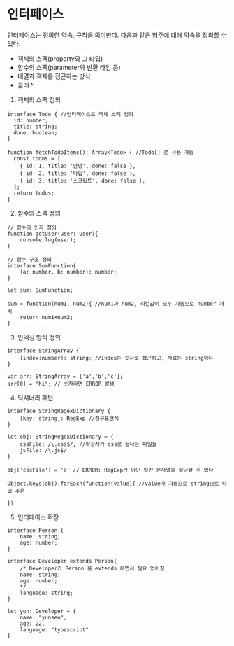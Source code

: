 # 인터페이스
인터페이스는 정의한 약속, 규칙을 의미한다. 다음과 같은 범주에 대해 약속을 정의할 수 있다.
- 객체의 스펙(property와 그 타입)
- 함수의 스펙(parameter와 반환 타입 등)
- 배열과 객체를 접근하는 방식
- 클래스

1. 객체의 스펙 정의

```TS
interface Todo { //인터페이스로 객체 스펙 정의
  id: number; 
  title: string; 
  done: boolean;
}

function fetchTodoItems(): Array<Todo> { //Todo[] 로 사용 가능
  const todos = [
    { id: 1, title: '안녕', done: false },
    { id: 2, title: '타입', done: false },
    { id: 3, title: '스크립트', done: false },
  ];
  return todos;
}
```

2. 함수의 스펙 정의

```TS
// 함수의 인자 정의
function getUser(user: User){
    console.log(user);
}

// 함수 구조 정의
interface SumFunction{
    (a: number, b: number): number;
}

let sum: SumFunction;

sum = function(num1, num2){ //num1과 num2, 리턴값이 모두 자동으로 number 처리
    return num1+num2;
}
```

3. 인덱싱 방식 정의

```TS
interface StringArray {
    [index:number]: string; //index는 숫자로 접근하고, 자료는 string이다
}

var arr: StringArray = ['a','b','c'];
arr[0] = "hi"; // 숫자라면 ERROR 발생
```

4. 딕셔너리 패턴

```TS
interface StringRegexDictionary {
    [key: string]: RegExp //정규표현식
}

let obj: StringRegexDictionary = {
    cssFile: /\.css$/, //확장자가 css로 끝나는 파일들
    jsFile: /\.js$/
}

obj['cssFile'] = 'a' // ERROR: RegExp가 아닌 일반 문자열을 할당할 수 없다

Object.keys(obj).forEach(function(value){ //value가 자동으로 string으로 타입 추론 
      
})
```

5. 인터페이스 확장

```TS
interface Person {
    name: string;
    age: number;
}

interface Developer extends Person{
    /* Developer가 Person 을 extends 하면서 필요 없어짐
    name: string;
    age: number;
    */
    language: string;
}

let yun: Developer = {
    name: "yunseo",
    age: 22,
    language: "typescript"
}
```
